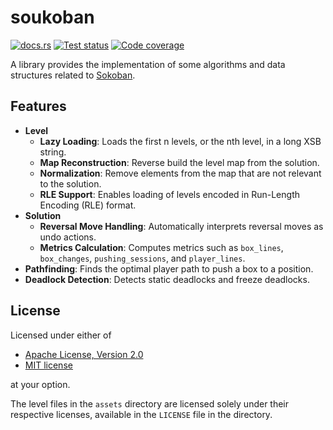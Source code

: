 # soukoban

[![docs.rs](https://img.shields.io/docsrs/soukoban)](https://docs.rs/soukoban)
[![Test status](https://img.shields.io/github/actions/workflow/status/ShenMian/soukoban/test.yml?label=test)](https://github.com/ShenMian/soukoban/actions/workflows/test.yml)
[![Code coverage](https://img.shields.io/codecov/c/github/ShenMian/soukoban)](https://app.codecov.io/gh/ShenMian/soukoban)

A library provides the implementation of some algorithms and data structures related to [Sokoban].

## Features

- **Level**
  - **Lazy Loading**: Loads the first n levels, or the nth level, in a long XSB string.
  - **Map Reconstruction**: Reverse build the level map from the solution.
  - **Normalization**: Remove elements from the map that are not relevant to the solution.
  - **RLE Support**: Enables loading of levels encoded in Run-Length Encoding (RLE) format.
- **Solution**
  - **Reversal Move Handling**: Automatically interprets reversal moves as undo actions.
  - **Metrics Calculation**: Computes metrics such as `box_lines`, `box_changes`, `pushing_sessions`, and `player_lines`.
- **Pathfinding**: Finds the optimal player path to push a box to a position.
- **Deadlock Detection**: Detects static deadlocks and freeze deadlocks.

## License

Licensed under either of

- [Apache License, Version 2.0](LICENSE-APACHE)
- [MIT license](LICENSE-MIT)

at your option.

The level files in the `assets` directory are licensed solely under
their respective licenses, available in the `LICENSE` file in the directory.

[sokoban]: https://en.wikipedia.org/wiki/Sokoban
